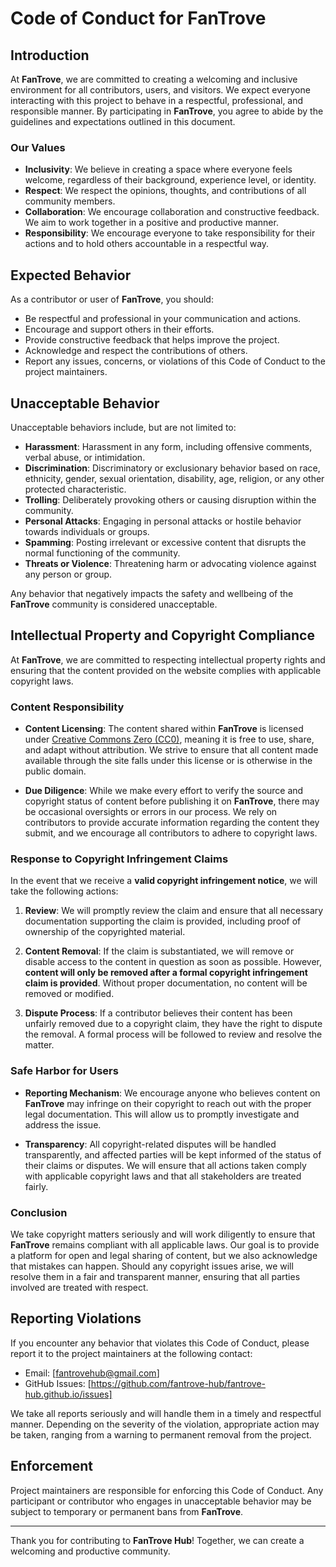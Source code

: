 # Code of Conduct for FanTrove

## Introduction

At **FanTrove**, we are committed to creating a welcoming and inclusive environment for all contributors, users, and visitors. We expect everyone interacting with this project to behave in a respectful, professional, and responsible manner. By participating in **FanTrove**, you agree to abide by the guidelines and expectations outlined in this document.

### Our Values

- **Inclusivity**: We believe in creating a space where everyone feels welcome, regardless of their background, experience level, or identity.
- **Respect**: We respect the opinions, thoughts, and contributions of all community members.
- **Collaboration**: We encourage collaboration and constructive feedback. We aim to work together in a positive and productive manner.
- **Responsibility**: We encourage everyone to take responsibility for their actions and to hold others accountable in a respectful way.

## Expected Behavior

As a contributor or user of **FanTrove**, you should:

- Be respectful and professional in your communication and actions.
- Encourage and support others in their efforts.
- Provide constructive feedback that helps improve the project.
- Acknowledge and respect the contributions of others.
- Report any issues, concerns, or violations of this Code of Conduct to the project maintainers.

## Unacceptable Behavior

Unacceptable behaviors include, but are not limited to:

- **Harassment**: Harassment in any form, including offensive comments, verbal abuse, or intimidation.
- **Discrimination**: Discriminatory or exclusionary behavior based on race, ethnicity, gender, sexual orientation, disability, age, religion, or any other protected characteristic.
- **Trolling**: Deliberately provoking others or causing disruption within the community.
- **Personal Attacks**: Engaging in personal attacks or hostile behavior towards individuals or groups.
- **Spamming**: Posting irrelevant or excessive content that disrupts the normal functioning of the community.
- **Threats or Violence**: Threatening harm or advocating violence against any person or group.
  
Any behavior that negatively impacts the safety and wellbeing of the **FanTrove** community is considered unacceptable.

## Intellectual Property and Copyright Compliance

At **FanTrove**, we are committed to respecting intellectual property rights and ensuring that the content provided on the website complies with applicable copyright laws.

### Content Responsibility

- **Content Licensing**: The content shared within **FanTrove** is licensed under [Creative Commons Zero (CC0)](https://creativecommons.org/publicdomain/zero/1.0/), meaning it is free to use, share, and adapt without attribution. We strive to ensure that all content made available through the site falls under this license or is otherwise in the public domain.
  
- **Due Diligence**: While we make every effort to verify the source and copyright status of content before publishing it on **FanTrove**, there may be occasional oversights or errors in our process. We rely on contributors to provide accurate information regarding the content they submit, and we encourage all contributors to adhere to copyright laws.

### Response to Copyright Infringement Claims

In the event that we receive a **valid copyright infringement notice**, we will take the following actions:

1. **Review**: We will promptly review the claim and ensure that all necessary documentation supporting the claim is provided, including proof of ownership of the copyrighted material.
  
2. **Content Removal**: If the claim is substantiated, we will remove or disable access to the content in question as soon as possible. However, **content will only be removed after a formal copyright infringement claim is provided**. Without proper documentation, no content will be removed or modified.

3. **Dispute Process**: If a contributor believes their content has been unfairly removed due to a copyright claim, they have the right to dispute the removal. A formal process will be followed to review and resolve the matter.

### Safe Harbor for Users

- **Reporting Mechanism**: We encourage anyone who believes content on **FanTrove** may infringe on their copyright to reach out with the proper legal documentation. This will allow us to promptly investigate and address the issue.
  
- **Transparency**: All copyright-related disputes will be handled transparently, and affected parties will be kept informed of the status of their claims or disputes. We will ensure that all actions taken comply with applicable copyright laws and that all stakeholders are treated fairly.

### Conclusion

We take copyright matters seriously and will work diligently to ensure that **FanTrove** remains compliant with all applicable laws. Our goal is to provide a platform for open and legal sharing of content, but we also acknowledge that mistakes can happen. Should any copyright issues arise, we will resolve them in a fair and transparent manner, ensuring that all parties involved are treated with respect.

## Reporting Violations

If you encounter any behavior that violates this Code of Conduct, please report it to the project maintainers at the following contact:

- Email: [fantrovehub@gmail.com]  
- GitHub Issues: [https://github.com/fantrove-hub/fantrove-hub.github.io/issues]  

We take all reports seriously and will handle them in a timely and respectful manner. Depending on the severity of the violation, appropriate action may be taken, ranging from a warning to permanent removal from the project.

## Enforcement

Project maintainers are responsible for enforcing this Code of Conduct. Any participant or contributor who engages in unacceptable behavior may be subject to temporary or permanent bans from **FanTrove**.

---

Thank you for contributing to **FanTrove Hub**! Together, we can create a welcoming and productive community.
